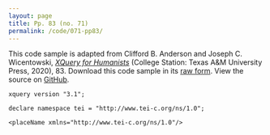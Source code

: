 ```yaml
---
layout: page
title: Pp. 83 (no. 71)
permalink: /code/071-pp83/
---
```


This code sample is adapted from Clifford B. Anderson and Joseph C. Wicentowski, 
[_XQuery for Humanists_](/) (College Station: Texas A&M University Press, 2020), 83. 
Download this code sample in its [raw form](/code/071-pp83/071-pp83.xq).
View the source on [GitHub](https://github.com/coding4humanists/xquery4humanists/blob/release/code/071-pp83/071-pp83.xq).

```xquery
xquery version "3.1";

declare namespace tei = "http://www.tei-c.org/ns/1.0";

<placeName xmlns="http://www.tei-c.org/ns/1.0"/>
```  
